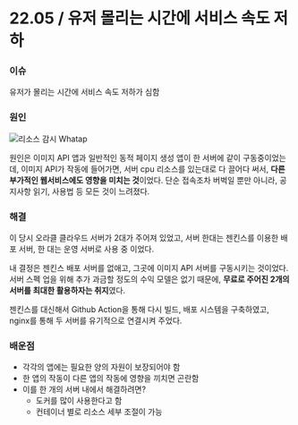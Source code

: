 # 22.05 / 유저 몰리는 시간에 서비스 속도 저하

### 이슈

유저가 몰리는 시간에 서비스 속도 저하가 심함

### 원인

![리소스 감시 Whatap](https://user-images.githubusercontent.com/59993347/176369173-445c6d38-3379-4308-9c7c-55ed246aa5d5.png)

원인은 이미지 API 앱과 일반적인 동적 페이지 생성 앱이 한 서버에 같이 구동중이었는데, 이미지 API가 작동에 들어가면, 서버 cpu 리소스를 있는대로 다 끌어다 써서, **다른 부가적인 웹서비스에도 영향을 미치는 것**이었다. 단순 접속조차 버벅일 뿐만 아니라, 공지사항 읽기, 사용법 등 모든 것이 느려졌다.

### 해결

이 당시 오라클 클라우드 서버가 2대가 주어져 있었고, 서버 한대는 젠킨스를 이용한 배포 서버, 한 대는 운영 서버로 사용 중 이었다.

내 결정은 젠킨스 배포 서버를 없애고, 그곳에 이미지 API 서버를 구동시키는 것이었다. 서버 스펙 업을 위해 추가 과금할 정도의 수익 모델은 없기 때문에, **무료로 주어진 2개의 서버를 최대한 활용하자는 취지**였다.

젠킨스를 대신해서 Github Action을 통해 다시 빌드, 배포 시스템을 구축하였고, nginx를 통해 두 서버를 유기적으로 연결시켜 주었다.

### 배운점

* 각각의 앱에는 필요한 양의 자원이 보장되어야 함
* 한 앱의 작동이 다른 앱의 작동에 영향을 끼치면 곤란함
* 이를 한 개의 서버 내에서 해결하려면?
  * 도커를 많이 사용한다고 함
  * 컨테이너 별로 리소스 세부 조절이 가능
